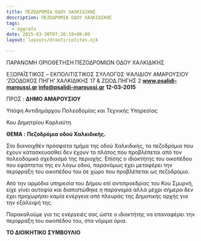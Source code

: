 ```yaml
---
title: ΠΕΖΟΔΡΟΜΙΑ ΟΔΟΥ ΧΑΛΚΙΔΙΚΗΣ
description: ΠΕΖΟΔΡΟΜΙΑ ΟΔΟΥ ΧΑΛΚΙΔΙΚΗΣ
tags:
  - eggrafa
date: 2015-03-30T07:20:19+00:00
layout: layouts/drastiriotites.njk

---
```


ΠΑΡΑΝΟΜΗ ΟΡΙΟΘΕΤΗΣΗ ΠΕΖΟΔΡΟΜΙΩΝ ΟΔΟΥ ΧΑΛΚΙΔΙΚΗΣ

<!-- excerpt -->

ΕΞΩΡΑΪΣΤΙΚΟΣ – EKΠΟΛΙΤΙΣΤΙΚΟΣ ΣΥΛΛΟΓΟΣ ΨΑΛΙΔΙΟΥ ΑΜΑΡΟΥΣΙΟΥ ‘ΖΩΟΔΟΧΟΣ ΠΗΓΗ’ ΧΑΛΚΙΔΙΚΗΣ 17 &amp; ΖΩΟΔ.ΠΗΓΗΣ 2 **www.psalidi-maroussi.gr info@psalidi-maroussi.gr** **12-03-2015**

ΠΡΟΣ : **ΔΗΜΟ ΑΜΑΡΟΥΣΙΟΥ**

Υπόψη Αντιδημάρχου Πολεοδομίας και Τεχνικής Υπηρεσίας

Κου Δημητρίου Καρλαύτη

**ΘΕΜΑ :** **Πεζοδρόμια οδού Χαλκιδικής.**

Στο διανοιχθέν πρόσφατα τμήμα της οδού Χαλκιδικής, τα πεζοδρόμια που έχουν κατασκευασθεί δεν έχουν το πλάτος που προβλέπεται από τον πολεοδομικό σχεδιασμό της περιοχής. Επίσης ο ιδιοκτήτης του οικοπέδου που εφάπτεται της εν λόγω οδού, παρανόμως έχει μεταφέρει την περίφραξη του οικοπέδου του σε χώρο που προβλέπεται ως πεζοδρόμιο.

Από την αρμόδια υπηρεσία του Δήμου επί αντιπροεδρίας του Κου Σμυρνή, είχε γίνει αυτοψία και διαπιστώθηκε η παρανομία αλλά μέχρι σήμερα δεν έχει προχωρήσει καμία ενέργεια από πλευράς της Δημοτικής αρχής για την εξάλειψή της.

Παρακαλούμε για τις ενέργειές σας ώστε ο ιδιοκτήτης να επαναφέρει την περίφραξη του οικοπέδου του, στα νόμιμα όρια.

**ΤΟ ΔΙΟΙΚΗΤΙΚΟ ΣΥΜΒΟΥΛΙΟ**
